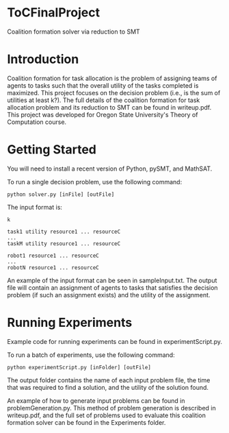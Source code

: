 # ToCFinalProject
Coalition formation solver via reduction to SMT


# Introduction
Coalition formation for task allocation is the problem of assigning teams of agents to tasks such that the overall utility of the tasks completed is maximized. This project focuses on the decision problem (i.e., is the sum of utilities at least k?). The full details of the coalition formation for task allocation problem and its reduction to SMT can be found in writeup.pdf. This project was developed for Oregon State University's Theory of Computation course.

# Getting Started

You will need to install a recent version of Python, pySMT, and MathSAT.

To run a single decision problem, use the following command:

```
python solver.py [inFile] [outFile]
```
The input format is:

```
k

task1 utility resource1 ... resourceC
...
taskM utility resource1 ... resourceC

robot1 resource1 ... resourceC
...
robotN resource1 ... resourceC
```

An example of the input format can be seen in sampleInput.txt. The output file will contain an assignment of agents to tasks that satisfies the decision problem (if such an assignment exists) and the utility of the assignment.

# Running Experiments

Example code for running experiments can be found in experimentScript.py. 

To run a batch of experiments, use the following command:

```
python experimentScript.py [inFolder] [outFile]
```

The output folder contains the name of each input problem file, the time that was required to find a solution, and the utility of the solution found.

An example of how to generate input problems can be found in problemGeneration.py. This method of problem generation is described in writeup.pdf, and the full set of problems used to evaluate this coalition formation solver can be found in the Experiments folder.
